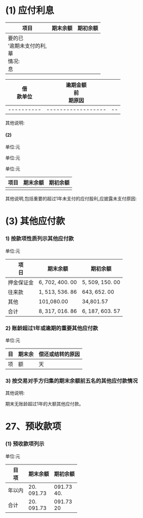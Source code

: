 # (1) 应付利息

| 项目                                | 期末余额 | 期初余额 |
|-----------------------------------|------|------|
| 要的已<br>'逾期未支付的利,<br>華<br>情况:<br>息 |      |      |

| 借<br>款单位 | 逾期金额<br>前<br>期原因 |  |
|----------|------------------|--|
|----------|------------------|--|

其他说明:

#### (2)

单位:元

单位:元

单位:元

| 项目 | 期末余额 | 期初余额 |
|----|------|------|
|    |      |      |

其他说明,包括重要的超过1年未支付的应付股利,应披露未支付原因:

# (3) 其他应付款

### 1) 按款项性质列示其他应付款

单位:元

| 项<br>日 | 期末余额            | 期初余额            |
|--------|-----------------|-----------------|
| 押金保证金  | 6, 702, 400. 00 | 5, 509, 150. 00 |
| 往来款    | 1, 513, 536. 86 | 643, 652. 00    |
| 其他     | 101,080.00      | 34,801.57       |
| 合计     | 8, 317, 016. 86 | 6, 187, 603. 57 |

### 2) 账龄超过1年或逾期的重要其他应付款

单位:元

| 目 | 期末余 | 偿还或结转的原因 |
|---|-----|----------|
| 项 | 额   | 天        |

### 3) 按交易对手方归集的期末余额前五名的其他应付款情况

其他说明:

期末无账龄超过1年的大额其他应付款。

# 27、预收款项

### (1) 预收款项列示

单位:元

| 目<br>项 | 期末余额          | 期初余额          |
|--------|---------------|---------------|
| 年以内    | 20.<br>091.73 | 091.73<br>40. |
| 合计     | 20.<br>091.73 | 091.73<br>20  |